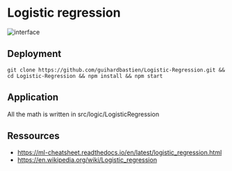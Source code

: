 # Logistic regression

![interface](https://raw.githubusercontent.com/guihardbastien/Logistic-Regression/master/doc/interface.gif)
## Deployment
```
git clone https://github.com/guihardbastien/Logistic-Regression.git && cd Logistic-Regression && npm install && npm start
```
## Application
All the math is written in src/logic/LogisticRegression
## Ressources
- https://ml-cheatsheet.readthedocs.io/en/latest/logistic_regression.html
- https://en.wikipedia.org/wiki/Logistic_regression

